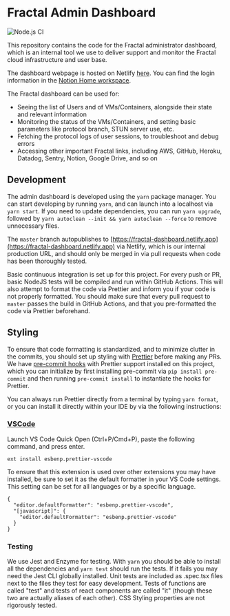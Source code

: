 # Fractal Admin Dashboard

![Node.js CI](https://github.com/fractalcomputers/admin-dashboard/workflows/Node.js%20CI/badge.svg)

This repository contains the code for the Fractal administrator dashboard, which is an internal tool we use to deliver support and monitor the Fractal cloud infrastructure and user base.

The dashboard webpage is hosted on Netlify [here](https://fractal-dashboard.netlify.app/). You can find the login information in the [Notion Home workspace](https://www.notion.so/fractalcomputers/Home-f9ca1ed7adad48798302754c5fb19f8b).

The Fractal dashboard can be used for:

- Seeing the list of Users and of VMs/Containers, alongside their state and relevant information
- Monitoring the status of the VMs/Containers, and setting basic parameters like protocol branch, STUN server use, etc.
- Fetching the protocol logs of user sessions, to troubleshoot and debug errors
- Accessing other important Fractal links, including AWS, GitHub, Heroku, Datadog, Sentry, Notion, Google Drive, and so on

## Development

The admin dashboard is developed using the `yarn` package manager. You can start developing by running `yarn`, and can launch into a localhost via `yarn start`. If you need to update dependencies, you can run `yarn upgrade`, followed by `yarn autoclean --init && yarn autoclean --force` to remove unnecessary files.

The `master` branch autopublishes to [https://fractal-dashboard.netlify.app](https://fractal-dashboard.netlify.app) via Netlify, which is our internal production URL, and should only be merged in via pull requests when code has been thoroughly tested.

Basic continuous integration is set up for this project. For every push or PR, basic NodeJS tests will be compiled and run within GitHub Actions. This will also attempt to format the code via Prettier and inform you if your code is not properly formatted. You should make sure that every pull request to `master` passes the build in GitHub Actions, and that you pre-formatted the code via Prettier beforehand. 

## Styling

To ensure that code formatting is standardized, and to minimize clutter in the commits, you should set up styling with [Prettier](https://prettier.io/) before making any PRs. We have [pre-commit hooks](https://pre-commit.com/) with Prettier support installed on this project, which you can initialize by first installing pre-commit via `pip install pre-commit` and then running `pre-commit install` to instantiate the hooks for Prettier.

You can always run Prettier directly from a terminal by typing `yarn format`, or you can install it directly within your IDE by via the following instructions:

### [VSCode](https://marketplace.visualstudio.com/items?itemName=esbenp.prettier-vscode)

Launch VS Code Quick Open (Ctrl+P/Cmd+P), paste the following command, and press enter.

```
ext install esbenp.prettier-vscode
```

To ensure that this extension is used over other extensions you may have installed, be sure to set it as the default formatter in your VS Code settings. This setting can be set for all languages or by a specific language.

```
{
  "editor.defaultFormatter": "esbenp.prettier-vscode",
  "[javascript]": {
    "editor.defaultFormatter": "esbenp.prettier-vscode"
  }
}
```

### Testing

We use Jest and Enzyme for testing. With `yarn` you should be able to install all the dependencies and `yarn test` should run the tests. If it fails you may need the Jest CLI globally installed. Unit tests are included as .spec.tsx files next to the files they test for easy development. Tests of functions are called "test" and tests of react components are called "it" (though these two are actually aliases of each other). CSS Styling properties are not rigorously tested.